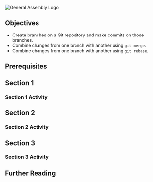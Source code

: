 ![General Assembly Logo](http://i.imgur.com/ke8USTq.png)

## Objectives
- Create branches on a Git repository and make commits on those branches.
- Combine changes from one branch with another using `git merge`.
- Combine changes from one branch with another using `git rebase`.

## Prerequisites

## Section 1

### Section 1 Activity

## Section 2

### Section 2 Activity

## Section 3

### Section 3 Activity

## Further Reading

